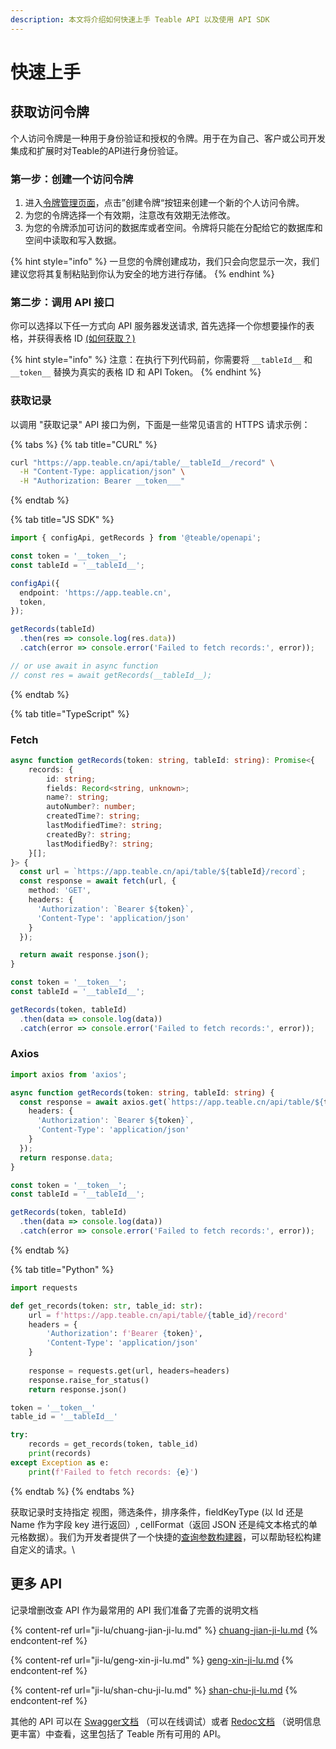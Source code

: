 ```yaml
---
description: 本文将介绍如何快速上手 Teable API 以及使用 API SDK
---
```


# 快速上手

## 获取访问令牌

个人访问令牌是一种用于身份验证和授权的令牌。用于在为自己、客户或公司开发集成和扩展时对Teable的API进行身份验证。

### 第一步：创建一个访问令牌

1. 进入[令牌管理页面](https://app.teable.cn/setting/personal-access-token)，点击”创建令牌“按钮来创建一个新的个人访问令牌。
2. 为您的令牌选择一个有效期，注意改有效期无法修改。
3. 为您的令牌添加可访问的数据库或者空间。令牌将只能在分配给它的数据库和空间中读取和写入数据。

{% hint style="info" %}
一旦您的令牌创建成功，我们只会向您显示一次，我们建议您将其复制粘贴到你认为安全的地方进行存储。
{% endhint %}

### 第二步：调用 API 接口[​](https://developers.vika.cn/api/quick-start#%E7%AC%AC%E4%BA%8C%E6%AD%A5%E8%B0%83%E7%94%A8-api-%E6%8E%A5%E5%8F%A3%E5%AE%9E%E7%8E%B0%E6%95%B0%E6%8D%AE%E7%9A%84%E5%A2%9E%E5%88%A0%E6%94%B9%E6%9F%A5) <a href="#di-er-bu-diao-yong-api-jie-kou-shi-xian-shu-ju-de-zeng-shan-gai-cha" id="di-er-bu-diao-yong-api-jie-kou-shi-xian-shu-ju-de-zeng-shan-gai-cha"></a>

你可以选择以下任一方式向 API 服务器发送请求, 首先选择一个你想要操作的表格，并获得表格 ID [(如何获取？)](huo-qu-id.md#tableid)

{% hint style="info" %}
注意：在执行下列代码前，你需要将 `__tableId__` 和 `__token__` 替换为真实的表格 ID 和 API Token。
{% endhint %}

### 获取记录

以调用 "获取记录" API 接口为例，下面是一些常见语言的 HTTPS 请求示例：

{% tabs %}
{% tab title="CURL" %}
```bash
curl "https://app.teable.cn/api/table/__tableId__/record" \
  -H "Content-Type: application/json" \
  -H "Authorization: Bearer __token___"
```
{% endtab %}

{% tab title="JS SDK" %}
```typescript
import { configApi, getRecords } from '@teable/openapi';

const token = '__token__';
const tableId = '__tableId__';

configApi({
  endpoint: 'https://app.teable.cn',
  token,
});

getRecords(tableId)
  .then(res => console.log(res.data))
  .catch(error => console.error('Failed to fetch records:', error));

// or use await in async function
// const res = await getRecords(__tableId__);
```
{% endtab %}

{% tab title="TypeScript" %}
### Fetch

```typescript
async function getRecords(token: string, tableId: string): Promise<{
    records: {
        id: string;
        fields: Record<string, unknown>;
        name?: string;
        autoNumber?: number;
        createdTime?: string;
        lastModifiedTime?: string;
        createdBy?: string;
        lastModifiedBy?: string;
    }[];
}> {
  const url = `https://app.teable.cn/api/table/${tableId}/record`;
  const response = await fetch(url, {
    method: 'GET',
    headers: {
      'Authorization': `Bearer ${token}`,
      'Content-Type': 'application/json'
    }
  });

  return await response.json();
}

const token = '__token__';
const tableId = '__tableId__';

getRecords(token, tableId)
  .then(data => console.log(data))
  .catch(error => console.error('Failed to fetch records:', error));

```

### Axios

```typescript
import axios from 'axios';

async function getRecords(token: string, tableId: string) {
  const response = await axios.get(`https://app.teable.cn/api/table/${tableId}/record`, {
    headers: {
      'Authorization': `Bearer ${token}`,
      'Content-Type': 'application/json'
    }
  });
  return response.data;
}

const token = '__token__';
const tableId = '__tableId__';

getRecords(token, tableId)
  .then(data => console.log(data))
  .catch(error => console.error('Failed to fetch records:', error));
```
{% endtab %}

{% tab title="Python" %}
```python
import requests

def get_records(token: str, table_id: str):
    url = f'https://app.teable.cn/api/table/{table_id}/record'
    headers = {
        'Authorization': f'Bearer {token}',
        'Content-Type': 'application/json'
    }
    
    response = requests.get(url, headers=headers)
    response.raise_for_status()
    return response.json()

token = '__token__'
table_id = '__tableId__'

try:
    records = get_records(token, table_id)
    print(records)
except Exception as e:
    print(f'Failed to fetch records: {e}')
```
{% endtab %}
{% endtabs %}

获取记录时支持指定 视图，筛选条件，排序条件，fieldKeyType (以 Id 还是 Name 作为字段 key 进行返回）, cellFormat（返回 JSON 还是纯文本格式的单元格数据）。我们为开发者提供了一个快捷的[查询参数构建器](https://app.teable.cn/developer/tool/query-builder)，可以帮助轻松构建自定义的请求。\


## 更多 API

记录增删改查 API 作为最常用的 API 我们准备了完善的说明文档

{% content-ref url="ji-lu/chuang-jian-ji-lu.md" %}
[chuang-jian-ji-lu.md](ji-lu/chuang-jian-ji-lu.md)
{% endcontent-ref %}

{% content-ref url="ji-lu/geng-xin-ji-lu.md" %}
[geng-xin-ji-lu.md](ji-lu/geng-xin-ji-lu.md)
{% endcontent-ref %}

{% content-ref url="ji-lu/shan-chu-ji-lu.md" %}
[shan-chu-ji-lu.md](ji-lu/shan-chu-ji-lu.md)
{% endcontent-ref %}

其他的 API 可以在 [Swagger文档](https://app.teable.cn/docs) （可以在线调试）或者 [Redoc文档](https://app.teable.cn/redocs) （说明信息更丰富）中查看，这里包括了 Teable 所有可用的 API。

